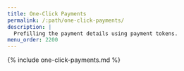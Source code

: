 ```yaml
---
title: One-Click Payments
permalink: /:path/one-click-payments/
description: |
  Prefilling the payment details using payment tokens.
menu_order: 2200
---
```


{% include one-click-payments.md %}
